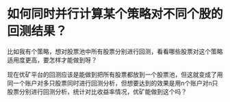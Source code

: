 # 如何同时并行计算某个策略对不同个股的回测结果？

比如我有个策略，想对股票池中所有股票分别进行回测，看看哪些股票对这个策略适用度更高，要怎样才能做到呀？

现在优矿平台的回测应该是能做到把所有股票都放到一个股票池，但这就变成了用同一个账户对多只股票同时进行回测分析，但想要达到的效果是用n个账户对n只股票分别进行回测分析，统计对比收益率情况，优矿能做到这个吗？

